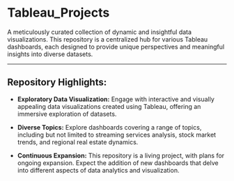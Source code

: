 # Tableau_Projects

A meticulously curated collection of dynamic and insightful data visualizations. This repository is a centralized hub for various Tableau dashboards, each designed to provide unique perspectives and meaningful insights into diverse datasets.

---

## Repository Highlights:

- **Exploratory Data Visualization:** Engage with interactive and visually appealing data visualizations created using Tableau, offering an immersive exploration of datasets.

- **Diverse Topics:** Explore dashboards covering a range of topics, including but not limited to streaming services analysis, stock market trends, and regional real estate dynamics.

- **Continuous Expansion:** This repository is a living project, with plans for ongoing expansion. Expect the addition of new dashboards that delve into different aspects of data analytics and visualization.
